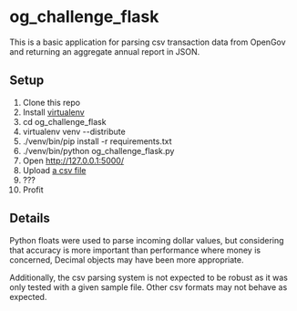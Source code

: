 og_challenge_flask
==================

This is a basic application for parsing csv transaction data from OpenGov and returning an aggregate annual report in JSON.

Setup
--------

1. Clone this repo
2. Install [virtualenv](https://pypi.python.org/pypi/virtualenv)
3. cd og_challenge_flask
4. virtualenv venv --distribute
5. ./venv/bin/pip install -r requirements.txt
6. ./venv/bin/python og_challenge_flask.py 
7. Open http://127.0.0.1:5000/
8. Upload [a csv file](https://www.dropbox.com/s/0s0q7uybmixltys/02_medium.csv)
9. ???
10. Profit

Details
---------

Python floats were used to parse incoming dollar values, but considering that accuracy is more important than performance where money is concerned, Decimal objects may have been more appropriate.

Additionally, the csv parsing system is not expected to be robust as it was only tested with a given sample file. Other csv formats may not behave as expected.
